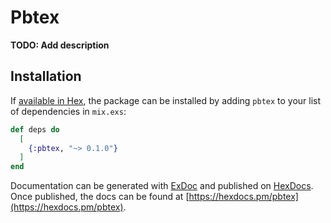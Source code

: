 # Pbtex

**TODO: Add description**

## Installation

If [available in Hex](https://hex.pm/docs/publish), the package can be installed
by adding `pbtex` to your list of dependencies in `mix.exs`:

```elixir
def deps do
  [
    {:pbtex, "~> 0.1.0"}
  ]
end
```

Documentation can be generated with [ExDoc](https://github.com/elixir-lang/ex_doc)
and published on [HexDocs](https://hexdocs.pm). Once published, the docs can
be found at [https://hexdocs.pm/pbtex](https://hexdocs.pm/pbtex).

